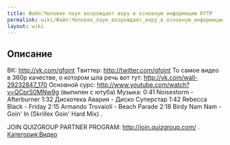 ```yaml
---
title: Файл:Человек паук возрождает веру в основную информацию RYTP
permalink: wiki/Файл:Человек_паук_возрождает_веру_в_основную_информацию_RYTP/
layout: wiki
---
```


## Описание

ВК: <http://vk.com/gfoint> Tвиттер: <http://twitter.com/gfoint> То самое
видео в 360p качестве, о котором шла речь вот тут:
<http://vk.com/wall-29232847_170> Основной сурс:
<http://www.youtube.com/watch?v=QCprS0MNw9g> (выпилен с ютуба) Музыка:
0:41 Noisestorm - Afterburner 1:32 Дискотека Авария - Диско Суперстар
1:42 Rebecca Black - Friday 2:15 Armando Trovaioli - Beach Parade 2:18
Birdy Nam Nam - Goin' In (Skrillex Goin' Hard Mix) .

JOIN QUIZGROUP PARTNER PROGRAM: <http://join.quizgroup.com/> .
[Категория:Видео](Категория:Видео "wikilink")

